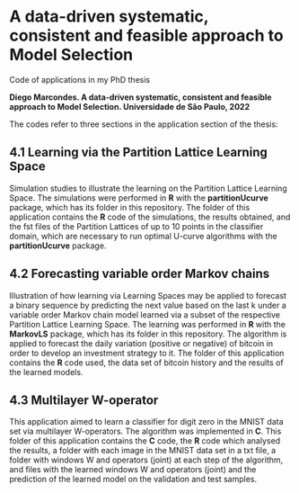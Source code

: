 # A data-driven systematic, consistent and feasible approach to Model Selection
Code of applications in my PhD thesis

**Diego Marcondes. A data-driven systematic, consistent and feasible approach to Model Selection. Universidade de São Paulo, 2022**

The codes refer to three sections in the application section of the thesis:

## 4.1 Learning via the Partition Lattice Learning Space

Simulation studies to illustrate the learning on the Partition Lattice Learning Space. The simulations were performed in **R** with the **partitionUcurve** package, which has its folder in this repository. The folder of this application contains the **R** code of the simulations, the results obtained, and the fst files of the Partition Lattices of up to 10 points in the classifier domain, which are necessary to run optimal U-curve algorithms with the **partitionUcurve** package.

## 4.2 Forecasting variable order Markov chains

Illustration of how learning via Learning Spaces may be applied to forecast a binary sequence by predicting the next value based on the last k under a variable order Markov chain model learned via a subset of the respective Partition Lattice Learning Space. The learning was performed in **R** with the **MarkovLS** package, which has its folder in this repository. The algorithm is applied to forecast the daily variation (positive or negative) of bitcoin in order to develop an investment strategy to it. The folder of this application contains the **R** code used, the data set of bitcoin history and the results of the learned models.

## 4.3 Multilayer W-operator

This application aimed to learn a classifier for digit zero in the MNIST data set via multilayer W-operators. The algorithm was implemented in **C**. This folder of this application contains the **C** code, the **R** code which analysed the results, a folder with each image in the MNIST data set in a txt file, a folder with windows W and operators (joint) at each step of the algorithm, and files with the learned windows W and operators (joint) and the prediction of the learned model on the validation and test samples.


